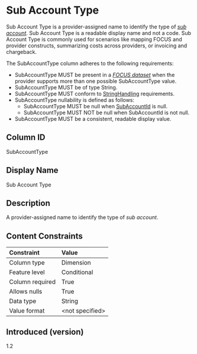 # Sub Account Type

Sub Account Type is a provider-assigned name to identify the type of [*sub account*](#glossary:sub-account). Sub Account Type is a readable display name and not a code. Sub Account Type is commonly used for scenarios like mapping FOCUS and provider constructs, summarizing costs across providers, or invoicing and chargeback.

The SubAccountType column adheres to the following requirements:

* SubAccountType MUST be present in a [*FOCUS dataset*](#glossary:FOCUS-dataset) when the provider supports more than one possible SubAccountType value.
* SubAccountType MUST be of type String.
* SubAccountType MUST conform to [StringHandling](#stringhandling) requirements.
* SubAccountType nullability is defined as follows:
  * SubAccountType MUST be null when [SubAccountId](#subaccountid) is null.
  * SubAccountType MUST NOT be null when SubAccountId is not null.
* SubAccountType MUST be a consistent, readable display value.

## Column ID

SubAccountType

## Display Name

Sub Account Type

## Description

A provider-assigned name to identify the type of *sub account*.

## Content Constraints

| Constraint      | Value            |
| :-------------- | :--------------- |
| Column type     | Dimension        |
| Feature level   | Conditional      |
| Column required | True             |
| Allows nulls    | True             |
| Data type       | String           |
| Value format    | \<not specified> |

## Introduced (version)

1.2
